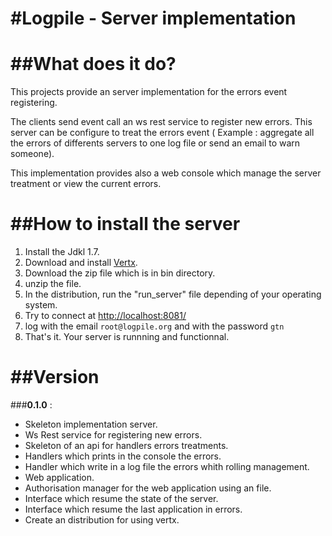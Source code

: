 #Logpile - Server implementation
=======
##What does it do?  
=======
This projects provide an server implementation for the errors event registering. 

The clients send event call an ws rest service to register new errors. This server can be configure to treat the errors event ( Example : aggregate all the errors of differents servers to one log file or send an email to warn someone).

This implementation provides also a web console which manage the server treatment or view the current errors.

##How to install the server
=======

1. Install the Jdkl 1.7.
2. Download and install [Vertx](http://vertx.io/).
3. Download the zip file which is in bin directory.
4. unzip the file.
5. In the distribution, run the "run_server" file depending of your operating system.
6. Try to connect at [http://localhost:8081/](http://localhost:8081/)
7. log with the email `root@logpile.org` and with the password `gtn`
8. That's it. Your server is runnning and functionnal.

##Version
=======
###__0.1.0__ :
* Skeleton implementation server.
* Ws Rest service for registering new errors.
* Skeleton of an api for handlers errors treatments.
* Handlers which prints in the console the errors.
* Handler which write in a log file the errors whith rolling management.
* Web application.
* Authorisation manager for the web application using an file.
* Interface which resume the state of the server.
* Interface which resume the last application in errors.
* Create an distribution for using vertx.
